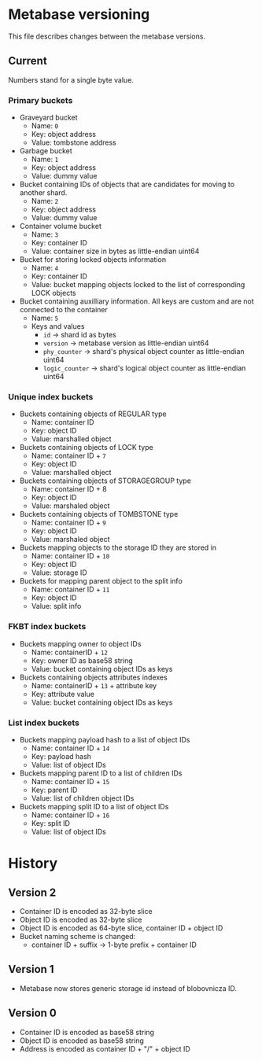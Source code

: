 # Metabase versioning

This file describes changes between the metabase versions.

## Current

Numbers stand for a single byte value.

### Primary buckets
- Graveyard bucket
  - Name: `0`
  - Key: object address 
  - Value: tombstone address
- Garbage bucket
  - Name: `1`
  - Key: object address
  - Value: dummy value
- Bucket containing IDs of objects that are candidates for moving
   to another shard.
  - Name: `2`
  - Key: object address
  - Value: dummy value
- Container volume bucket
  - Name: `3`
  - Key: container ID
  - Value: container size in bytes as little-endian uint64
- Bucket for storing locked objects information
  - Name: `4` 
  - Key: container ID
  - Value: bucket mapping objects locked to the list of corresponding LOCK objects
- Bucket containing auxilliary information. All keys are custom and are not connected to the container
  - Name: `5`
  - Keys and values
    - `id` -> shard id as bytes
    - `version` -> metabase version as little-endian uint64
    - `phy_counter` -> shard's physical object counter as little-endian uint64
    - `logic_counter` -> shard's logical object counter as little-endian uint64

### Unique index buckets
- Buckets containing objects of REGULAR type
  - Name: container ID
  - Key: object ID
  - Value: marshalled object
- Buckets containing objects of LOCK type
  - Name: container ID + `7`
  - Key: object ID
  - Value: marshalled object
- Buckets containing objects of STORAGEGROUP type
  - Name: container ID + 8
  - Key: object ID
  - Value: marshaled object
- Buckets containing objects of TOMBSTONE type
  - Name: container ID + `9`
  - Key: object ID
  - Value: marshaled object
- Buckets mapping objects to the storage ID they are stored in
  - Name: container ID + `10`
  - Key: object ID
  - Value: storage ID
- Buckets for mapping parent object to the split info
  - Name: container ID + `11`
  - Key: object ID
  - Value: split info

### FKBT index buckets
- Buckets mapping owner to object IDs
  - Name: containerID + `12`
  - Key: owner ID as base58 string
  - Value: bucket containing object IDs as keys
- Buckets containing objects attributes indexes
  - Name: containerID + `13` + attribute key
  - Key: attribute value
  - Value: bucket containing object IDs as keys

### List index buckets
- Buckets mapping payload hash to a list of object IDs
  - Name: container ID + `14`
  - Key: payload hash
  - Value: list of object IDs
- Buckets mapping parent ID to a list of children IDs
  - Name: container ID + `15`
  - Key: parent ID
  - Value: list of children object IDs
- Buckets mapping split ID to a list of object IDs
  - Name: container ID + `16`
  - Key: split ID
  - Value: list of object IDs

# History

## Version 2

- Container ID is encoded as 32-byte slice
- Object ID is encoded as 32-byte slice
- Object ID is encoded as 64-byte slice, container ID + object ID
- Bucket naming scheme is changed:
  - container ID + suffix -> 1-byte prefix + container ID

## Version 1

- Metabase now stores generic storage id instead of blobovnicza ID.

## Version 0

- Container ID is encoded as base58 string
- Object ID is encoded as base58 string
- Address is encoded as container ID + "/" + object ID